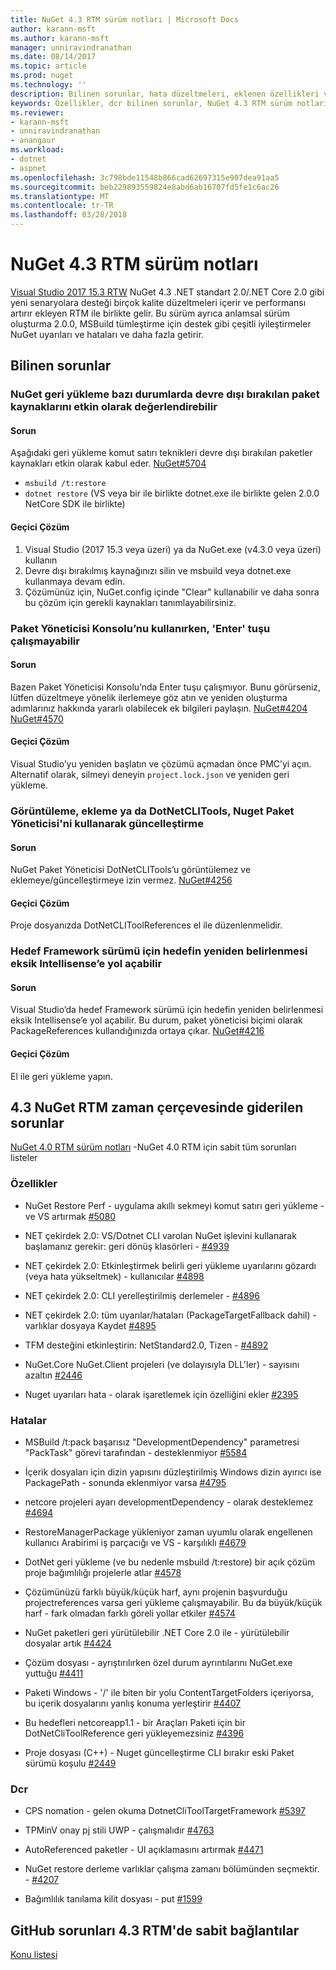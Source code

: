```yaml
---
title: NuGet 4.3 RTM sürüm notları | Microsoft Docs
author: karann-msft
ms.author: karann-msft
manager: unniravindranathan
ms.date: 08/14/2017
ms.topic: article
ms.prod: nuget
ms.technology: ''
description: Bilinen sorunlar, hata düzeltmeleri, eklenen özellikleri ve dcr dahil olmak üzere NuGet 4.3 RTM için sürüm notları.
keywords: Özellikler, dcr bilinen sorunlar, NuGet 4.3 RTM sürüm notları, hata düzeltmeleri eklendi
ms.reviewer:
- karann-msft
- unniravindranathan
- anangaur
ms.workload:
- dotnet
- aspnet
ms.openlocfilehash: 3c798bde11548b866cad62697315e907dea91aa5
ms.sourcegitcommit: beb229893559824e8abd6ab16707fd5fe1c6ac26
ms.translationtype: MT
ms.contentlocale: tr-TR
ms.lasthandoff: 03/28/2018
---
```

# <a name="nuget-43-rtm-release-notes"></a>NuGet 4.3 RTM sürüm notları

[Visual Studio 2017 15.3 RTW](https://www.visualstudio.com/news/releasenotes/vs2017-relnotes) NuGet 4.3 .NET standart 2.0/.NET Core 2.0 gibi yeni senaryolara desteği birçok kalite düzeltmeleri içerir ve performansı artırır ekleyen RTM ile birlikte gelir. Bu sürüm ayrıca anlamsal sürüm oluşturma 2.0.0, MSBuild tümleştirme için destek gibi çeşitli iyileştirmeler NuGet uyarıları ve hataları ve daha fazla getirir.

## <a name="known-issues"></a>Bilinen sorunlar

### <a name="nuget-restore-may-treat-disabled-package-sources-as-enabled-in-some-cases"></a>NuGet geri yükleme bazı durumlarda devre dışı bırakılan paket kaynaklarını etkin olarak değerlendirebilir

#### <a name="issue"></a>Sorun

Aşağıdaki geri yükleme komut satırı teknikleri devre dışı bırakılan paketler kaynakları etkin olarak kabul eder. [NuGet#5704](https://github.com/NuGet/Home/issues/5704)
- `msbuild /t:restore`
- `dotnet restore` (VS veya bir ile birlikte dotnet.exe ile birlikte gelen 2.0.0 NetCore SDK ile birlikte)

#### <a name="workaround"></a>Geçici Çözüm

1. Visual Studio (2017 15.3 veya üzeri) ya da NuGet.exe (v4.3.0 veya üzeri) kullanın
1. Devre dışı bırakılmış kaynağınızı silin ve msbuild veya dotnet.exe kullanmaya devam edin.
1. Çözümünüz için, NuGet.config içinde "Clear" kullanabilir ve daha sonra bu çözüm için gerekli kaynakları tanımlayabilirsiniz.

### <a name="while-using-package-manager-console-enter-key-may-not-work"></a>Paket Yöneticisi Konsolu’nu kullanırken, 'Enter' tuşu çalışmayabilir

#### <a name="issue"></a>Sorun

Bazen Paket Yöneticisi Konsolu’nda Enter tuşu çalışmıyor. Bunu görürseniz, lütfen düzeltmeye yönelik ilerlemeye göz atın ve yeniden oluşturma adımlarınız hakkında yararlı olabilecek ek bilgileri paylaşın. [NuGet#4204](https://github.com/NuGet/Home/issues/4204) [NuGet#4570](https://github.com/NuGet/Home/issues/4570)

#### <a name="workaround"></a>Geçici Çözüm

Visual Studio’yu yeniden başlatın ve çözümü açmadan önce PMC’yi açın. Alternatif olarak, silmeyi deneyin `project.lock.json` ve yeniden geri yükleme.

### <a name="you-are-unable-to-view-add-or-update-dotnetclitools-using-nuget-package-manager"></a>Görüntüleme, ekleme ya da DotNetCLITools, Nuget Paket Yöneticisi'ni kullanarak güncelleştirme

#### <a name="issue"></a>Sorun

NuGet Paket Yöneticisi DotNetCLITools’u görüntülemez ve eklemeye/güncelleştirmeye izin vermez. [NuGet#4256](https://github.com/NuGet/Home/issues/4256)

#### <a name="workaround"></a>Geçici Çözüm

Proje dosyanızda DotNetCLIToolReferences el ile düzenlenmelidir.

### <a name="retargeting-target-framework-version-may-lead-to-incomplete-intellisense"></a>Hedef Framework sürümü için hedefin yeniden belirlenmesi eksik Intellisense’e yol açabilir

#### <a name="issue"></a>Sorun

Visual Studio’da hedef Framework sürümü için hedefin yeniden belirlenmesi eksik Intellisense’e yol açabilir. Bu durum, paket yöneticisi biçimi olarak PackageReferences kullandığınızda ortaya çıkar. [NuGet#4216](https://github.com/NuGet/Home/issues/4216)

#### <a name="workaround"></a>Geçici Çözüm

El ile geri yükleme yapın.

## <a name="issues-fixed-in-nuget-43-rtm-timeframe"></a>4.3 NuGet RTM zaman çerçevesinde giderilen sorunlar

[NuGet 4.0 RTM sürüm notları](../release-notes/nuget-4.0-RTM.md) -NuGet 4.0 RTM için sabit tüm sorunları listeler

### <a name="features"></a>Özellikler

- NuGet Restore Perf - uygulama akıllı sekmeyi komut satırı geri yükleme - ve VS artırmak [#5080](https://github.com/NuGet/Home/issues/5080)

- NET çekirdek 2.0: VS/Dotnet CLI varolan NuGet işlevini kullanarak başlamanız gerekir: geri dönüş klasörleri - [#4939](https://github.com/NuGet/Home/issues/4939)

- NET çekirdek 2.0: Etkinleştirmek belirli geri yükleme uyarılarını gözardı (veya hata yükseltmek) - kullanıcılar [#4898](https://github.com/NuGet/Home/issues/4898)

- NET çekirdek 2.0: CLI yerelleştirilmiş derlemeler - [#4896](https://github.com/NuGet/Home/issues/4896)

- NET çekirdek 2.0: tüm uyarılar/hataları (PackageTargetFallback dahil) - varlıklar dosyaya Kaydet [#4895](https://github.com/NuGet/Home/issues/4895)

- TFM desteğini etkinleştirin: NetStandard2.0, Tizen - [#4892](https://github.com/NuGet/Home/issues/4892)

- NuGet.Core NuGet.Client projeleri (ve dolayısıyla DLL'ler) - sayısını azaltın [#2446](https://github.com/NuGet/Home/issues/2446)

- Nuget uyarıları hata - olarak işaretlemek için özelliğini ekler [#2395](https://github.com/NuGet/Home/issues/2395)

### <a name="bugs"></a>Hatalar

- MSBuild /t:pack başarısız "DevelopmentDependency" parametresi "PackTask" görevi tarafından - desteklenmiyor [#5584](https://github.com/NuGet/Home/issues/5584)

- İçerik dosyaları için dizin yapısını düzleştirilmiş Windows dizin ayırıcı ise PackagePath - sonunda eklenmiyor varsa [#4795](https://github.com/NuGet/Home/issues/4795)

- netcore projeleri ayarı developmentDependency - olarak desteklemez [#4694](https://github.com/NuGet/Home/issues/4694)

- RestoreManagerPackage yükleniyor zaman uyumlu olarak engellenen kullanıcı Arabirimi iş parçacığı ve VS - karşılıklı [#4679](https://github.com/NuGet/Home/issues/4679)

- DotNet geri yükleme (ve bu nedenle msbuild /t:restore) bir açık çözüm proje bağımlılığı projelerle atlar [#4578](https://github.com/NuGet/Home/issues/4578)

- Çözümünüzü farklı büyük/küçük harf, aynı projenin başvurduğu projectreferences varsa geri yükleme çalışmayabilir. Bu da büyük/küçük harf - fark olmadan farklı göreli yollar etkiler [#4574](https://github.com/NuGet/Home/issues/4574)

- NuGet paketleri geri yürütülebilir .NET Core 2.0 ile - yürütülebilir dosyalar artık [#4424](https://github.com/NuGet/Home/issues/4424)

- Çözüm dosyası - ayrıştırılırken özel durum ayrıntılarını NuGet.exe yuttuğu [#4411](https://github.com/NuGet/Home/issues/4411)

- Paketi Windows - '/' ile biten bir yolu ContentTargetFolders içeriyorsa, bu içerik dosyalarını yanlış konuma yerleştirir [#4407](https://github.com/NuGet/Home/issues/4407)

- Bu hedefleri netcoreapp1.1 - bir Araçları Paketi için bir DotNetCliToolReference geri yükleyemezsiniz [#4396](https://github.com/NuGet/Home/issues/4396)

- Proje dosyası (C++) - Nuget güncelleştirme CLI bırakır eski Paket sürümü koşulu [#2449](https://github.com/NuGet/Home/issues/2449)

### <a name="dcrs"></a>Dcr

- CPS nomation - gelen okuma DotnetCliToolTargetFramework [#5397](https://github.com/NuGet/Home/issues/5397)

- TPMinV onay pj stili UWP - çalışmalıdır [#4763](https://github.com/NuGet/Home/issues/4763)

- AutoReferenced paketler - UI açıklamasını artırmak [#4471](https://github.com/NuGet/Home/issues/4471)

- NuGet restore derleme varlıklar çalışma zamanı bölümünden seçmektir. - [#4207](https://github.com/NuGet/Home/issues/4207)

- Bağımlılık tanılama kilit dosyası - put [#1599](https://github.com/NuGet/Home/issues/1599)

## <a name="links-to-github-issues-fixed-in-43-rtm"></a>GitHub sorunları 4.3 RTM'de sabit bağlantılar

[Konu listesi](https://github.com/NuGet/Home/issues?q=is%3Aissue+is%3Aclosed+milestone%3A%224.3")
